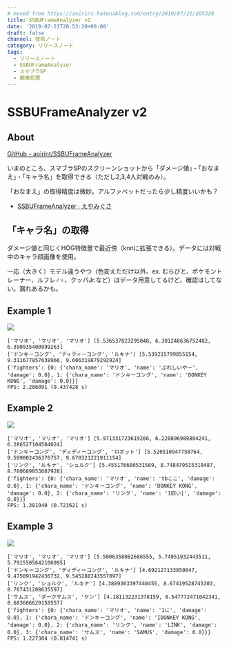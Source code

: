 ```yaml
---
# moved from https://aoirint.hatenablog.com/entry/2019/07/21/205320
title: SSBUFrameAnalyzer v2
date: '2019-07-21T20:53:20+09:00'
draft: false
channel: 技術ノート
category: リリースノート
tags:
  - リリースノート
  - SSBUFrameAnalyzer
  - スマブラSP
  - 画像処理
---
```

# SSBUFrameAnalyzer v2

## About

[GitHub - aoirint/SSBUFrameAnalyzer](https://github.com/aoirint/SSBUFrameAnalyzer)

いまのところ、スマブラSPのスクリーンショットから「ダメージ値」・「おなまえ」・「キャラ名」を取得できる（ただし2,3,4人対戦のみ）。

「おなまえ」の取得精度は微妙。アルファベットだったら少し精度いいかも？

- [SSBUFrameAnalyzer · えやみぐさ](https://blog.aoirint.com/entry/2019/ssbuframeanalyzer/)

## 「キャラ名」の取得

ダメージ値と同じくHOG特徴量で最近傍（knnに拡張できる）。データには対戦中のキャラ顔画像を使用。

一応（大きく）モデル違うやつ（色変えただけ以外、ex. むらびと、ポケモントレーナー、ルフレ♂♀、クッパJr.など）はデータ用意してるけど、確認はしてない。漏れあるかも。

## Example 1

![](images/20190721205103.png)

```shell
['マリオ', 'マリオ', 'マリオ'] [5.536537823295048, 6.301248636752482, 6.390935400999263]
['ドンキーコング', 'ディディーコング', 'ルキナ'] [5.539215799855154, 9.311677857638966, 9.606319879292924]
{'fighters': {0: {'chara_name': 'マリオ', 'name': 'ぷれしいやー', 'damage': 0.0}, 1: {'chara_name': 'ドンキーコング', 'name': 'DONKEY KONG', 'damage': 0.0}}}
FPS: 2.286091 (0.437428 s)
```

## Example 2

![](images/20190721204831.png)

```shell
['マリオ', 'マリオ', 'マリオ'] [5.971331723619266, 6.220896989804241, 6.286527104504024]
['ドンキーコング', 'ディディーコング', 'ロボット'] [5.520510947750764, 9.599002436376757, 9.670321221911154]
['リンク', 'ルキナ', 'シュルク'] [5.455176600531569, 8.748479515310487, 8.780689053687928]
{'fighters': {0: {'chara_name': 'マリオ', 'name': 'tbここ', 'damage': 0.0}, 1: {'chara_name': 'ドンキーコング', 'name': 'DONKEY KONG', 'damage': 0.0}, 2: {'chara_name': 'リンク', 'name': '1旧い|', 'damage': 0.0}}}
FPS: 1.381940 (0.723621 s)
```

## Example 3

![](images/20190721204855.png)

```shell
['マリオ', 'マリオ', 'マリオ'] [5.5006358082686555, 5.74951932443511, 5.7915505642106995]
['ドンキーコング', 'ディディーコング', 'ルキナ'] [4.692127133850047, 9.475091942436732, 9.545288243557097]
['リンク', 'シュルク', 'ルキナ'] [4.3889363397440455, 8.67419528745303, 8.707431208635597]
['サムス', 'ダークサムス', 'ケン'] [4.181132231378159, 8.547772471042341, 8.683606629158557]
{'fighters': {0: {'chara_name': 'マリオ', 'name': '1に', 'damage': 0.0}, 1: {'chara_name': 'ドンキーコング', 'name': 'IDONKEY KONG', 'damage': 0.0}, 2: {'chara_name': 'リンク', 'name': 'LINK', 'damage': 0.0}, 3: {'chara_name': 'サムス', 'name': 'SAMUS', 'damage': 0.0}}}
FPS: 1.227384 (0.814741 s)
```
